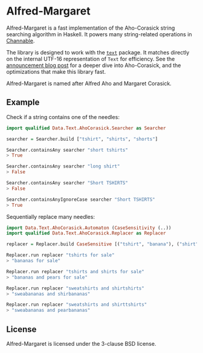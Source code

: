 # Alfred-Margaret

Alfred-Margaret is a fast implementation of the Aho-Corasick string
searching algorithm in Haskell. It powers many string-related operations
in [Channable][channable].

The library is designed to work with the [`text`][text] package. It matches
directly on the internal UTF-16 representation of `Text` for efficiency. See the
[announcement blog post][blog-post] for a deeper dive into Aho-Corasick, and the
optimizations that make this library fast.

Alfred-Margaret is named after Alfred Aho and Margaret Corasick.

## Example

Check if a string contains one of the needles:

```haskell
import qualified Data.Text.AhoCorasick.Searcher as Searcher

searcher = Searcher.build ["tshirt", "shirts", "shorts"]

Searcher.containsAny searcher "short tshirts"
> True

Searcher.containsAny searcher "long shirt"
> False

Searcher.containsAny searcher "Short TSHIRTS"
> False

Searcher.containsAnyIgnoreCase searcher "Short TSHIRTS"
> True
```

Sequentially replace many needles:

```haskell
import Data.Text.AhoCorasick.Automaton (CaseSensitivity (..))
import qualified Data.Text.AhoCorasick.Replacer as Replacer

replacer = Replacer.build CaseSensitive [("tshirt", "banana"), ("shirt", "pear")]

Replacer.run replacer "tshirts for sale"
> "bananas for sale"

Replacer.run replacer "tshirts and shirts for sale"
> "bananas and pears for sale"

Replacer.run replacer "sweatshirts and shirtshirts"
> "sweabananas and shirbananas"

Replacer.run replacer "sweatshirts and shirttshirts"
> "sweabananas and pearbananas"
```

## License

Alfred-Margaret is licensed under the 3-clause BSD license.

[channable]: https://www.channable.com/
[blog-post]: https://tech.channable.com/TODO
[text]:      https://github.com/haskell/text
